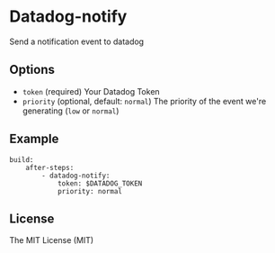# Datadog-notify

Send a notification event to datadog

## Options

 - `token` (required) Your Datadog Token
 - `priority` (optional, default: `normal`) The priority of the event we're generating (`low` or `normal`)

## Example

    build:
        after-steps:
            - datadog-notify:
                token: $DATADOG_TOKEN
                priority: normal

## License

The MIT License (MIT)
